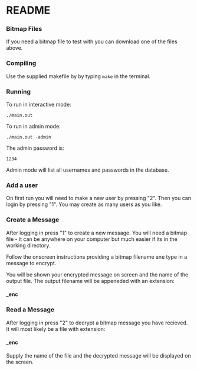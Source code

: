 # README

### Bitmap Files
If you need a bitmap file to test with you can download one of the files above.

### Compiling
Use the supplied makefile by by typing ```make``` in the terminal.

### Running
To run in interactive mode:
```
./main.out
```

To run in admin mode:
```
./main.out -admin
```
The admin password is:
```
1234
```
Admin mode will list all usernames and passwords in the database.

### Add a user

On first run you will need to make a new user by pressing "2". Then you can login by pressing "1".
You may create as many users as you like.

### Create a Message

After logging in press "1" to create a new message. You will need a bitmap file - it can be anywhere on your
computer but much easier if its in the working directory.

Follow the onscreen instructions providing a bitmap filename ane type in a message to encrypt.

You will be shown your encrypted message on screen and the name of the output file.
The output filename will be appeneded with an extension:
#### _enc

### Read a Message

After logging in press "2" to decrypt a bitmap message you have recieved. It will most likely be a file with extension: 
#### _enc

Supply the name of the file and the decrypted message will be displayed on the screen.

